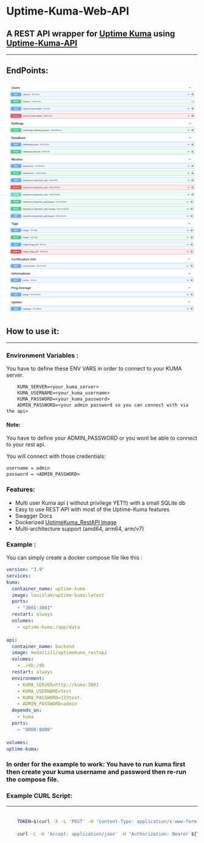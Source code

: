 # Uptime-Kuma-Web-API

## A REST API wrapper for [Uptime Kuma](https://github.com/louislam/uptime-kuma) using [Uptime-Kuma-API](https://github.com/lucasheld/uptime-kuma-api)

---

## EndPoints:

![Alt text](./images/1.png)
![Alt text](./images/2.png)

## How to use it:

---

### Environment Variables :

You have to define these ENV VARS in order to connect to your KUMA server.

        KUMA_SERVER=<your_kuma_server>
        KUMA_USERNAME=<your_kuma_username>
        KUMA_PASSWORD=<your_kuma_password>
        ADMIN_PASSWORD=<your admin password so you can connect with via the api>

#### Note:

You have to define your ADMIN_PASSWORD or you wont be able to connect to your rest api.

You will connect with those credentials:

    username = admin
    password = <ADMIN_PASSWORD>

### Features:

- Multi user Kuma api ( without privilege YET!!) with a small SQLite db
- Easy to use REST API with most of the Uptime-Kuma features
- Swagger Docs
- Dockerized [UptimeKuma_RestAPI Image](https://hub.docker.com/repository/docker/medaziz11/uptimekuma_restapi)
- Multi-architecture support (amd64, arm64, arm/v7)

### Example :

You can simply create a docker compose file like this :

```yaml
version: "3.9"
services:
kuma:
  container_name: uptime-kuma
  image: louislam/uptime-kuma:latest
  ports:
    - "3001:3001"
  restart: always
  volumes:
    - uptime-kuma:/app/data

api:
  container_name: backend
  image: medaziz11/uptimekuma_restapi
  volumes:
    - ./db:/db
  restart: always
  environment:
    - KUMA_SERVER=http://kuma:3001
    - KUMA_USERNAME=test
    - KUMA_PASSWORD=123test.
    - ADMIN_PASSWORD=admin
  depends_on:
    - kuma
  ports:
    - "8000:8000"

volumes:
uptime-kuma:
```

### In order for the example to work: You have to run kuma first then create your kuma username and password then re-run the compose file.

### Example CURL Script:

---

```bash

    TOKEN=$(curl -X -L 'POST' -H 'Content-Type: application/x-www-form-urlencoded' --data 'username=admin&password=admin' http://127.0.0.1:8000/login/access-token/ | jq -r ".access_token")

    curl -L -H 'Accept: application/json' -H "Authorization: Bearer ${TOKEN}" http://127.0.0.1:8000/monitors/

```
